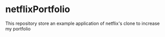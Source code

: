 # netflixPortfolio
This repository store an example application of netflix's clone to increase my portfolio
